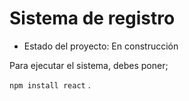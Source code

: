 <h1> Sistema de registro</h1>

- Estado del proyecto: En construcción

Para ejecutar el sistema, debes poner;

```npm install react```
.